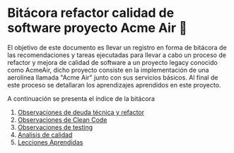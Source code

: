 # Bitácora refactor calidad de software proyecto Acme Air :rocket:

El objetivo de este documento es llevar un registro en forma de bitácora
de las recomendaciones y tareas ejecutadas para llevar a cabo un proceso
de refactor y mejora de calidad de software a un proyecto legacy
conocido como AcmeAir, dicho proyecto consiste en la implementación
de una aerolínea llamada "Acme Air" junto con sus servicios básicos.
Al final de este proceso se detallaran los aprendizajes aprendidos en este proyecto.


A continuación se presenta el índice de la bitácora

1. [Observaciones de deuda técnica y refactor](DeudaTecnica.md)
2. [Observaciones de Clean Code](CleanCode.md)
3. [Observaciones de testing](Testing.md)
4. [Analisis de calidad](QualityAnalysis.md)
5. [Lecciones Aprendidas](LeccionesAprendidas.md)
